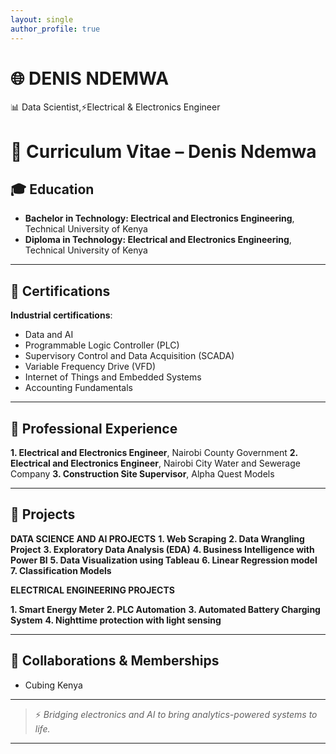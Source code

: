 ```yaml
---
layout: single
author_profile: true
---
```


# 🌐 DENIS NDEMWA

📊 Data Scientist,⚡Electrical & Electronics Engineer

# 📄 Curriculum Vitae – Denis Ndemwa

## 🎓 **Education**
- **Bachelor in Technology: Electrical and Electronics Engineering**, Technical University of Kenya
- **Diploma in Technology: Electrical and Electronics Engineering**, Technical University of Kenya

---

## 📜 **Certifications**
**Industrial certifications**:
- Data and AI
- Programmable Logic Controller (PLC)
- Supervisory Control and Data Acquisition (SCADA)
- Variable Frequency Drive (VFD)
- Internet of Things and Embedded Systems
- Accounting Fundamentals

---

## 💼 **Professional Experience**
**1. Electrical and Electronics Engineer**, Nairobi County Government
**2. Electrical and Electronics Engineer**, Nairobi City Water and Sewerage Company
**3. Construction Site Supervisor**,        Alpha Quest Models

---

## 📂 **Projects**

**DATA SCIENCE AND AI PROJECTS**
**1. Web Scraping**
**2. Data Wrangling Project**
**3. Exploratory Data Analysis (EDA)**
**4. Business Intelligence with Power BI**
**5. Data Visualization using Tableau**
**6. Linear Regression model**
**7. Classification Models**

**ELECTRICAL ENGINEERING PROJECTS**

**1. Smart Energy Meter**
**2. PLC Automation**
**3. Automated Battery Charging System**
**4. Nighttime protection with light sensing**

---

## 🤝 **Collaborations & Memberships**
- Cubing Kenya

---

> ⚡ *Bridging electronics and AI to bring analytics-powered systems to life.*

---
